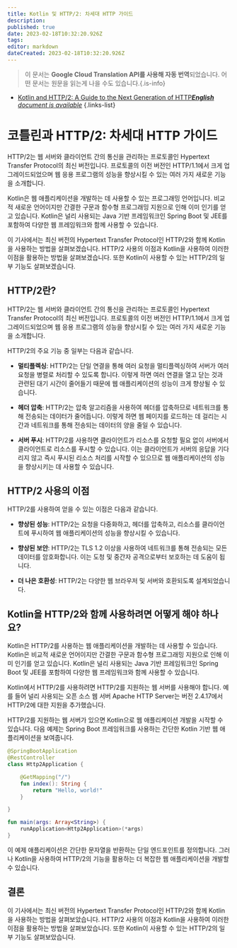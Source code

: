 ```yaml
---
title: Kotlin 및 HTTP/2: 차세대 HTTP 가이드
description: 
published: true
date: 2023-02-18T10:32:20.926Z
tags: 
editor: markdown
dateCreated: 2023-02-18T10:32:20.926Z
---
```


> 이 문서는 **Google Cloud Translation API를 사용해 자동 번역**되었습니다.
어떤 문서는 원문을 읽는게 나을 수도 있습니다.{.is-info}



- [Kotlin and HTTP/2: A Guide to the Next Generation of HTTP***English** document is available*](/en/Knowledge-base/Kotlin/kotlin-and-http2-a-guide-to-the-next-generation-of-http)
{.links-list}


# 코틀린과 HTTP/2: 차세대 HTTP 가이드

HTTP/2는 웹 서버와 클라이언트 간의 통신을 관리하는 프로토콜인 Hypertext Transfer Protocol의 최신 버전입니다. 프로토콜의 이전 버전인 HTTP/1.1에서 크게 업그레이드되었으며 웹 응용 프로그램의 성능을 향상시킬 수 있는 여러 가지 새로운 기능을 소개합니다.

Kotlin은 웹 애플리케이션을 개발하는 데 사용할 수 있는 프로그래밍 언어입니다. 비교적 새로운 언어이지만 간결한 구문과 함수형 프로그래밍 지원으로 인해 이미 인기를 얻고 있습니다. Kotlin은 널리 사용되는 Java 기반 프레임워크인 Spring Boot 및 JEE를 포함하여 다양한 웹 프레임워크와 함께 사용할 수 있습니다.

이 기사에서는 최신 버전의 Hypertext Transfer Protocol인 HTTP/2와 함께 Kotlin을 사용하는 방법을 살펴보겠습니다. HTTP/2 사용의 이점과 Kotlin을 사용하여 이러한 이점을 활용하는 방법을 살펴보겠습니다. 또한 Kotlin이 사용할 수 있는 HTTP/2의 일부 기능도 살펴보겠습니다.

## HTTP/2란?

HTTP/2는 웹 서버와 클라이언트 간의 통신을 관리하는 프로토콜인 Hypertext Transfer Protocol의 최신 버전입니다. 프로토콜의 이전 버전인 HTTP/1.1에서 크게 업그레이드되었으며 웹 응용 프로그램의 성능을 향상시킬 수 있는 여러 가지 새로운 기능을 소개합니다.

HTTP/2의 주요 기능 중 일부는 다음과 같습니다.

* **멀티플렉싱**: HTTP/2는 단일 연결을 통해 여러 요청을 멀티플렉싱하여 서버가 여러 요청을 병렬로 처리할 수 있도록 합니다. 이렇게 하면 여러 연결을 열고 닫는 것과 관련된 대기 시간이 줄어들기 때문에 웹 애플리케이션의 성능이 크게 향상될 수 있습니다.

* **헤더 압축**: HTTP/2는 압축 알고리즘을 사용하여 헤더를 압축하므로 네트워크를 통해 전송되는 데이터가 줄어듭니다. 이렇게 하면 웹 페이지를 로드하는 데 걸리는 시간과 네트워크를 통해 전송되는 데이터의 양을 줄일 수 있습니다.

* **서버 푸시**: HTTP/2를 사용하면 클라이언트가 리소스를 요청할 필요 없이 서버에서 클라이언트로 리소스를 푸시할 수 있습니다. 이는 클라이언트가 서버의 응답을 기다리지 않고 즉시 푸시된 리소스 처리를 시작할 수 있으므로 웹 애플리케이션의 성능을 향상시키는 데 사용할 수 있습니다.

## HTTP/2 사용의 이점

HTTP/2를 사용하여 얻을 수 있는 이점은 다음과 같습니다.

* **향상된 성능**: HTTP/2는 요청을 다중화하고, 헤더를 압축하고, 리소스를 클라이언트에 푸시하여 웹 애플리케이션의 성능을 향상시킬 수 있습니다.

* **향상된 보안**: HTTP/2는 TLS 1.2 이상을 사용하여 네트워크를 통해 전송되는 모든 데이터를 암호화합니다. 이는 도청 및 중간자 공격으로부터 보호하는 데 도움이 됩니다.

* **더 나은 호환성**: HTTP/2는 다양한 웹 브라우저 및 서버와 호환되도록 설계되었습니다.

## Kotlin을 HTTP/2와 함께 사용하려면 어떻게 해야 하나요?

Kotlin은 HTTP/2를 사용하는 웹 애플리케이션을 개발하는 데 사용할 수 있습니다. Kotlin은 비교적 새로운 언어이지만 간결한 구문과 함수형 프로그래밍 지원으로 인해 이미 인기를 얻고 있습니다. Kotlin은 널리 사용되는 Java 기반 프레임워크인 Spring Boot 및 JEE를 포함하여 다양한 웹 프레임워크와 함께 사용할 수 있습니다.

Kotlin에서 HTTP/2를 사용하려면 HTTP/2를 지원하는 웹 서버를 사용해야 합니다. 예를 들어 널리 사용되는 오픈 소스 웹 서버 Apache HTTP Server는 버전 2.4.17에서 HTTP/2에 대한 지원을 추가했습니다.

HTTP/2를 지원하는 웹 서버가 있으면 Kotlin으로 웹 애플리케이션 개발을 시작할 수 있습니다. 다음 예제는 Spring Boot 프레임워크를 사용하는 간단한 Kotlin 기반 웹 애플리케이션을 보여줍니다.

```kotlin
@SpringBootApplication
@RestController
class Http2Application {

    @GetMapping("/")
    fun index(): String {
        return "Hello, world!"
    }

}

fun main(args: Array<String>) {
    runApplication<Http2Application>(*args)
}
```

이 예제 애플리케이션은 간단한 문자열을 반환하는 단일 엔드포인트를 정의합니다. 그러나 Kotlin을 사용하여 HTTP/2의 기능을 활용하는 더 복잡한 웹 애플리케이션을 개발할 수 있습니다.

## 결론

이 기사에서는 최신 버전의 Hypertext Transfer Protocol인 HTTP/2와 함께 Kotlin을 사용하는 방법을 살펴보았습니다. HTTP/2 사용의 이점과 Kotlin을 사용하여 이러한 이점을 활용하는 방법을 살펴보았습니다. 또한 Kotlin이 사용할 수 있는 HTTP/2의 일부 기능도 살펴보았습니다.